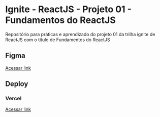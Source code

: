 # Ignite  - ReactJS - Projeto 01 - Fundamentos do ReactJS
Repositório para práticas e aprendizado do projeto 01 da trilha ignite de ReactJS com o título de Fundamentos do ReactJS

## Figma
[Acessar link](https://www.figma.com/file/BQCByiXFzAMGDEbf3BTCaZ/Ignite-Feed-(Community)?type=design&node-id=0-1&t=YDgAsHhRt6rA7Yz2-0)


## Deploy

### Vercel
[Acessar link](https://ignite-reactjs-projeto-01-fundamentos-do-reactjs.vercel.app/)